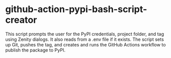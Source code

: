 # github-action-pypi-bash-script-creator
This script prompts the user for the PyPI credentials, project folder, and tag using Zenity dialogs. It also reads from a .env file if it exists. The script sets up Git, pushes the tag, and creates and runs the GitHub Actions workflow to publish the package to PyPI.
